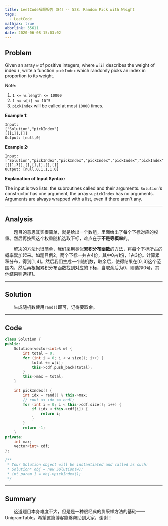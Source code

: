 ```yaml
---
title: LeetCode解题报告（84）-- 528. Random Pick with Weight
tags:
  - LeetCode
mathjax: true
abbrlink: 35611
date: 2020-06-08 15:03:02
---
```


## Problem

Given an array `w` of positive integers, where `w[i]` describes the weight of index `i`, write a function `pickIndex` which randomly picks an index in proportion to its weight.

Note:

1. `1 <= w.length <= 10000`
2. `1 <= w[i] <= 10^5`
3. `pickIndex` will be called at most `10000` times.

<!-- more -->

**Example 1:**

```
Input: 
["Solution","pickIndex"]
[[[1]],[]]
Output: [null,0]
```

**Example 2:**

```
Input: 
["Solution","pickIndex","pickIndex","pickIndex","pickIndex","pickIndex"]
[[[1,3]],[],[],[],[],[]]
Output: [null,0,1,1,1,0]
```

**Explanation of Input Syntax:**

The input is two lists: the subroutines called and their arguments. `Solution`'s constructor has one argument, the array `w`. `pickIndex` has no arguments. Arguments are always wrapped with a list, even if there aren't any.

------

## Analysis

&emsp;&emsp;题目的意思其实很简单，就是给出一个数组，里面给出了每个下标对应的权重。然后再按照这个权重随机选取下标，难点在于**不是等概率**的。

&emsp;&emsp;解决的方法也很简单，我们采用类似**累积分布函数**的方法，将每个下标所占的概率累加起来。如题目例2，两个下标一共占4份，其中0占1份，1占3份。计算累积分布，得到$[1, 4]$。然后我们生成一个随机数，取余后，使得结果在$[0, 3]$这个范围内，然后再根据累积分布函数找到对应的下标，当取余后为0，则选择0号，其他结果则选择1。

------

## Solution

&emsp;&emsp;生成随机数使用`rand()`即可，记得要取余。

------

## Code

```c++
class Solution {
public:
    Solution(vector<int>& w) {
        int total = 0;
        for (int i = 0; i < w.size(); i++) {
            total += w[i];
            this->cdf.push_back(total);
        }
        this->max = total;
    }
    
    int pickIndex() {
        int idx = rand() % this->max;
        // cout << idx << endl;
        for (int i = 0; i < this->cdf.size(); i++) {
            if (idx < this->cdf[i]) {
                return i;
            }
        }
        return -1;
    }
private:
    int max;
    vector<int> cdf;
};

/**
 * Your Solution object will be instantiated and called as such:
 * Solution* obj = new Solution(w);
 * int param_1 = obj->pickIndex();
 */
```

------

## Summary

 &emsp;&emsp;这道题目本身难度不大，但是是一种很经典的负采样方法的基础——UnigramTable。希望这篇博客能够帮助到大家，谢谢！

